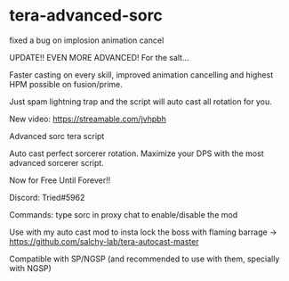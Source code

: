# tera-advanced-sorc

fixed a bug on implosion animation cancel

UPDATE!! EVEN MORE ADVANCED! For the salt...

Faster casting on every skill, improved animation cancelling and highest HPM possible on fusion/prime.

Just spam lightning trap and the script will auto cast all rotation for you.

New video:
https://streamable.com/jvhpbh

Advanced sorc tera script

Auto cast perfect sorcerer rotation. Maximize your DPS with the most advanced sorcerer script.

Now for Free Until Forever!!

Discord: Tried#5962

Commands: type sorc in proxy chat to enable/disable the mod

Use with my auto cast mod to insta lock the boss with flaming barrage -> https://github.com/salchy-lab/tera-autocast-master

Compatible with SP/NGSP (and recommended to use with them, specially with NGSP)
